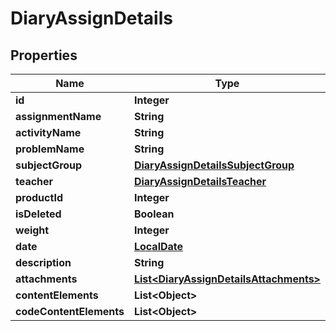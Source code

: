 # DiaryAssignDetails

## Properties
Name | Type | Description | Notes
------------ | ------------- | ------------- | -------------
**id** | **Integer** |  |  [optional]
**assignmentName** | **String** |  |  [optional]
**activityName** | **String** |  |  [optional]
**problemName** | **String** |  |  [optional]
**subjectGroup** | [**DiaryAssignDetailsSubjectGroup**](DiaryAssignDetailsSubjectGroup.md) |  |  [optional]
**teacher** | [**DiaryAssignDetailsTeacher**](DiaryAssignDetailsTeacher.md) |  |  [optional]
**productId** | **Integer** |  |  [optional]
**isDeleted** | **Boolean** |  |  [optional]
**weight** | **Integer** |  |  [optional]
**date** | [**LocalDate**](LocalDate.md) |  |  [optional]
**description** | **String** |  |  [optional]
**attachments** | [**List&lt;DiaryAssignDetailsAttachments&gt;**](DiaryAssignDetailsAttachments.md) |  |  [optional]
**contentElements** | **List&lt;Object&gt;** |  |  [optional]
**codeContentElements** | **List&lt;Object&gt;** |  |  [optional]

